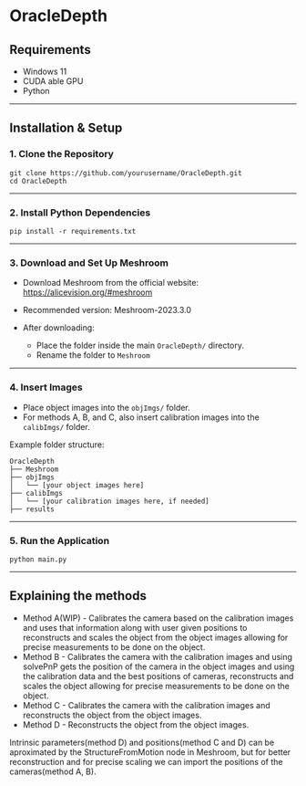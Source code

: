 # OracleDepth

## Requirements
- Windows 11
- CUDA able GPU
- Python
---

## Installation & Setup

### 1. Clone the Repository

    git clone https://github.com/yourusername/OracleDepth.git
    cd OracleDepth

---

### 2. Install Python Dependencies

    pip install -r requirements.txt

---

### 3. Download and Set Up Meshroom

- Download Meshroom from the official website:  
  https://alicevision.org/#meshroom

- Recommended version: Meshroom-2023.3.0

- After downloading:
  - Place the folder inside the main `OracleDepth/` directory.
  - Rename the folder to `Meshroom`

---

### 4. Insert Images

- Place object images into the `objImgs/` folder.
- For methods A, B, and C, also insert calibration images into the `calibImgs/` folder.

Example folder structure:

    OracleDepth
    ├── Meshroom
    ├── objImgs
    │   └── [your object images here]
    ├── calibImgs
    │   └── [your calibration images here, if needed]
    ├── results

---

### 5. Run the Application

    python main.py

---

## Explaining the methods
- Method A(WIP) - Calibrates the camera based on the calibration images and uses that information along with user given positions to reconstructs and scales the object from the object images allowing for precise measurements to be done on the object.
- Method B - Calibrates the camera with the calibration images and using solvePnP gets the position of the camera in the object images and using the calibration data and the best positions of cameras, reconstructs and scales the object allowing for precise measurements to be done on the object.
- Method C - Calibrates the camera with the calibration images and reconstructs the object from the object images.
- Method D - Reconstructs the object from the object images.

Intrinsic parameters(method D) and positions(method C and D) can be aproximated by the StructureFromMotion node in Meshroom, but for better reconstruction and for precise scaling we can import the positions of the cameras(method A, B).
